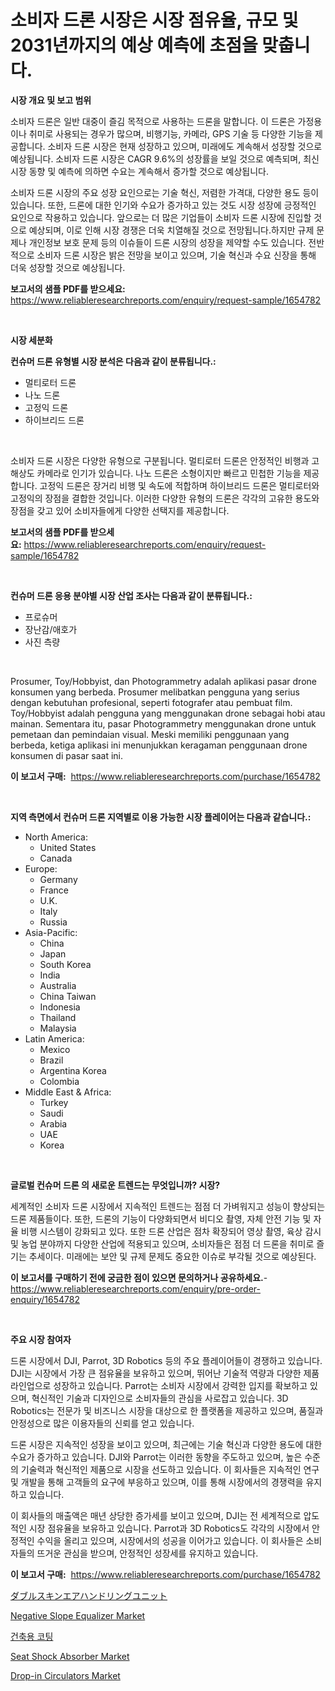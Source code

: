 <p><h1>소비자 드론 시장은 시장 점유율, 규모 및 2031년까지의 예상 예측에 초점을 맞춥니다.</h1></p><p><strong>시장 개요 및 보고 범위</strong></p>
<p><p>소비자 드론은 일반 대중이 즐김 목적으로 사용하는 드론을 말합니다. 이 드론은 가정용이나 취미로 사용되는 경우가 많으며, 비행기능, 카메라, GPS 기술 등 다양한 기능을 제공합니다. 소비자 드론 시장은 현재 성장하고 있으며, 미래에도 계속해서 성장할 것으로 예상됩니다. 소비자 드론 시장은 CAGR 9.6%의 성장률을 보일 것으로 예측되며, 최신 시장 동향 및 예측에 의하면 수요는 계속해서 증가할 것으로 예상됩니다.</p><p>소비자 드론 시장의 주요 성장 요인으로는 기술 혁신, 저렴한 가격대, 다양한 용도 등이 있습니다. 또한, 드론에 대한 인기와 수요가 증가하고 있는 것도 시장 성장에 긍정적인 요인으로 작용하고 있습니다. 앞으로는 더 많은 기업들이 소비자 드론 시장에 진입할 것으로 예상되며, 이로 인해 시장 경쟁은 더욱 치열해질 것으로 전망됩니다.하지만 규제 문제나 개인정보 보호 문제 등의 이슈들이 드론 시장의 성장을 제약할 수도 있습니다. 전반적으로 소비자 드론 시장은 밝은 전망을 보이고 있으며, 기술 혁신과 수요 신장을 통해 더욱 성장할 것으로 예상됩니다.</p></p>
<p><strong>보고서의 샘플 PDF를 받으세요:</strong> <a href="https://www.reliableresearchreports.com/enquiry/request-sample/1654782">https://www.reliableresearchreports.com/enquiry/request-sample/1654782</a></p>
<p>&nbsp;</p>
<p><strong>시장 세분화</strong></p>
<p><strong>컨슈머 드론 유형별 시장 분석은 다음과 같이 분류됩니다.:</strong></p>
<p><ul><li>멀티로터 드론</li><li>나노 드론</li><li>고정익 드론</li><li>하이브리드 드론</li></ul></p>
<p>&nbsp;</p>
<p><p>소비자 드론 시장은 다양한 유형으로 구분됩니다. 멀티로터 드론은 안정적인 비행과 고해상도 카메라로 인기가 있습니다. 나노 드론은 소형이지만 빠르고 민첩한 기능을 제공합니다. 고정익 드론은 장거리 비행 및 속도에 적합하며 하이브리드 드론은 멀티로터와 고정익의 장점을 결합한 것입니다. 이러한 다양한 유형의 드론은 각각의 고유한 용도와 장점을 갖고 있어 소비자들에게 다양한 선택지를 제공합니다.</p></p>
<p><strong>보고서의 샘플 PDF를 받으세요:</strong>&nbsp;<a href="https://www.reliableresearchreports.com/enquiry/request-sample/1654782">https://www.reliableresearchreports.com/enquiry/request-sample/1654782</a></p>
<p>&nbsp;</p>
<p><strong> 컨슈머 드론 응용 분야별 시장 산업 조사는 다음과 같이 분류됩니다.:</strong></p>
<p><ul><li>프로슈머</li><li>장난감/애호가</li><li>사진 측량</li></ul></p>
<p>&nbsp;</p>
<p><p>Prosumer, Toy/Hobbyist, dan Photogrammetry adalah aplikasi pasar drone konsumen yang berbeda. Prosumer melibatkan pengguna yang serius dengan kebutuhan profesional, seperti fotografer atau pembuat film. Toy/Hobbyist adalah pengguna yang menggunakan drone sebagai hobi atau mainan. Sementara itu, pasar Photogrammetry menggunakan drone untuk pemetaan dan pemindaian visual. Meski memiliki penggunaan yang berbeda, ketiga aplikasi ini menunjukkan keragaman penggunaan drone konsumen di pasar saat ini.</p></p>
<p><strong>이 보고서 구매:</strong>&nbsp; <a href="https://www.reliableresearchreports.com/purchase/1654782">https://www.reliableresearchreports.com/purchase/1654782</a></p>
<p>&nbsp;</p>
<p><strong>지역 측면에서 컨슈머 드론 지역별로 이용 가능한 시장 플레이어는 다음과 같습니다.:</strong></p>
<p><ul>
    <li>
        North America:
        <ul>
            <li>United States</li>
            <li>Canada</li>
        </ul>
    </li>
    <li>
        Europe:
        <ul>
            <li>Germany</li>
            <li>France</li>
            <li>U.K.</li>
            <li>Italy</li>
            <li>Russia</li>
        </ul>
    </li>
    <li>
        Asia-Pacific:
        <ul>
            <li>China</li>
            <li>Japan</li>
            <li>South Korea</li>
            <li>India</li>
            <li>Australia</li>
            <li>China Taiwan</li>
            <li>Indonesia</li>
            <li>Thailand</li>
            <li>Malaysia</li>
        </ul>
    </li>
    <li>
        Latin America:
        <ul>
            <li>Mexico</li>
            <li>Brazil</li>
            <li>Argentina Korea</li>
            <li>Colombia</li>
        </ul>
    </li>
    <li>
        Middle East & Africa:
        <ul>
            <li>Turkey</li>
            <li>Saudi</li>
            <li>Arabia</li>
            <li>UAE</li>
            <li>Korea</li>
        </ul>
    </li>
    </ul></p>
<p>&nbsp;</p>
<p><strong>글로벌 컨슈머 드론 의 새로운 트렌드는 무엇입니까? 시장?</strong></p>
<p><p>세계적인 소비자 드론 시장에서 지속적인 트렌드는 점점 더 가벼워지고 성능이 향상되는 드론 제품들이다. 또한, 드론의 기능이 다양화되면서 비디오 촬영, 자체 안전 기능 및 자율 비행 시스템이 강화되고 있다. 또한 드론 산업은 점차 확장되어 영상 촬영, 육상 감시 및 농업 분야까지 다양한 산업에 적용되고 있으며, 소비자들은 점점 더 드론을 취미로 즐기는 추세이다. 미래에는 보안 및 규제 문제도 중요한 이슈로 부각될 것으로 예상된다. </p></p>
<p><strong>이 보고서를 구매하기 전에 궁금한 점이 있으면 문의하거나 공유하세요.</strong>- <a href="https://www.reliableresearchreports.com/enquiry/pre-order-enquiry/1654782">https://www.reliableresearchreports.com/enquiry/pre-order-enquiry/1654782</a></p>
<p>&nbsp;</p>
<p><strong>주요 시장 참여자</strong></p>
<p><p>드론 시장에서 DJI, Parrot, 3D Robotics 등의 주요 플레이어들이 경쟁하고 있습니다. DJI는 시장에서 가장 큰 점유율을 보유하고 있으며, 뛰어난 기술적 역량과 다양한 제품 라인업으로 성장하고 있습니다. Parrot는 소비자 시장에서 강력한 입지를 확보하고 있으며, 혁신적인 기술과 디자인으로 소비자들의 관심을 사로잡고 있습니다. 3D Robotics는 전문가 및 비즈니스 시장을 대상으로 한 플랫폼을 제공하고 있으며, 품질과 안정성으로 많은 이용자들의 신뢰를 얻고 있습니다.</p><p>드론 시장은 지속적인 성장을 보이고 있으며, 최근에는 기술 혁신과 다양한 용도에 대한 수요가 증가하고 있습니다. DJI와 Parrot는 이러한 동향을 주도하고 있으며, 높은 수준의 기술력과 혁신적인 제품으로 시장을 선도하고 있습니다. 이 회사들은 지속적인 연구 및 개발을 통해 고객들의 요구에 부응하고 있으며, 이를 통해 시장에서의 경쟁력을 유지하고 있습니다.</p><p>이 회사들의 매출액은 매년 상당한 증가세를 보이고 있으며, DJI는 전 세계적으로 압도적인 시장 점유율을 보유하고 있습니다. Parrot과 3D Robotics도 각각의 시장에서 안정적인 수익을 올리고 있으며, 시장에서의 성공을 이어가고 있습니다. 이 회사들은 소비자들의 뜨거운 관심을 받으며, 안정적인 성장세를 유지하고 있습니다.</p></p>
<p><strong>이 보고서 구매:</strong>&nbsp;&nbsp;<a href="https://www.reliableresearchreports.com/purchase/1654782">https://www.reliableresearchreports.com/purchase/1654782</a></p>
<p><p><a href="https://github.com/cbigkbh02719/Market-Research-Report-List-1/blob/main/330381513929.md">ダブルスキンエアハンドリングユニット</a></p><p><a href="https://github.com/angelajermaine/Market-Research-Report-List-2/blob/main/negative-slope-equalizer-market.md">Negative Slope Equalizer Market</a></p><p><a href="https://github.com/Penelolack456456/Market-Research-Report-List-1/blob/main/589979512933.md">건축용 코팅</a></p><p><a href="https://issuu.com/reportprime-2/docs/seat-shock-absorber-market-size-2030.pptx">Seat Shock Absorber Market</a></p><p><a href="https://github.com/provorikovar/Market-Research-Report-List-3/blob/main/drop-in-circulators-market.md">Drop-in Circulators Market</a></p></p>
